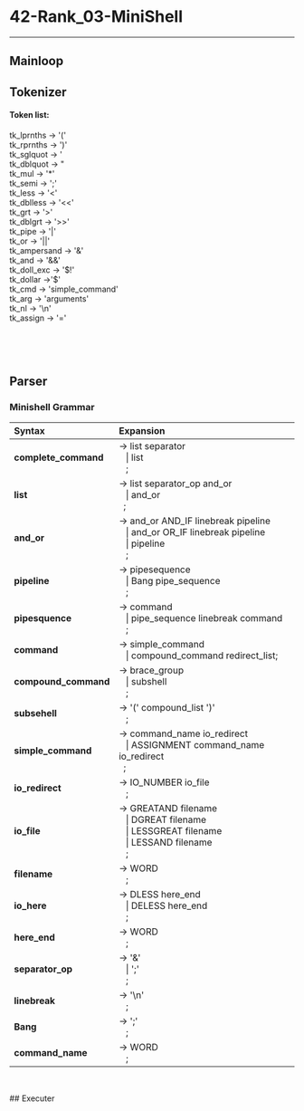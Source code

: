 # 42-Rank_03-MiniShell
---
## Mainloop
## Tokenizer
#### Token list:

tk_lprnths &rarr; '('  <br>
tk_rprnths &rarr; ')' <br>
tk_sglquot &rarr; ' <br>
tk_dblquot &rarr; " <br>
tk_mul &rarr; '*' <br>
tk_semi &rarr; ';' <br>
tk_less &rarr; '<' <br>
tk_dblless &rarr; '<<' <br>
tk_grt &rarr; '>' <br>
tk_dblgrt &rarr; '>>' <br>
tk_pipe &rarr; '|' <br>
tk_or &rarr; '||' <br>
tk_ampersand &rarr; '&' <br>
tk_and &rarr; '&&' <br>
tk_doll_exc &rarr; '\$\!' <br>
tk_dollar &rarr;'$' <br>
tk_cmd &rarr; 'simple_command' <br>
tk_arg &rarr; 'arguments' <br>
tk_nl &rarr; '\n' <br>
tk_assign &rarr; '='  <br>

<p>&nbsp;</p>
<p>&nbsp;</p>

## Parser
### Minishell Grammar
|**Syntax**  | **Expansion** |
| :--------------- | :--------------------------- |
**complete_command**| &rarr; list separator<br> &ensp; &#124; list <br> &ensp; ;
**list** | &rarr; list separator_op and_or <br> &ensp; &#124; and_or <br> &ensp;;
**and_or** | &rarr; and_or AND_IF linebreak pipeline <br> &ensp; &#124; and_or OR_IF linebreak pipeline <br> &ensp; &#124; pipeline <br> &ensp; ;
**pipeline** |  &rarr; pipesequence <br> &ensp; &#124; Bang pipe_sequence <br> &ensp; ;
**pipesquence** |  &rarr; command <br> &ensp; &#124; pipe_sequence linebreak command <br> &ensp; ;
**command** | &rarr; simple_command <br> &ensp; &#124; compound_command redirect_list;
**compound_command** | &rarr; brace_group <br> &ensp; &#124; subshell <br> &ensp; ;
**subsehell** | &rarr; '(' compound_list ')' <br> &ensp; ;
**simple_command** | &rarr; command_name io_redirect <br> &ensp; &#124; ASSIGNMENT command_name io_redirect <br> &ensp;;
**io_redirect** | &rarr; IO_NUMBER io_file <br> &ensp; ;
**io_file** | &rarr; GREATAND filename <br> &ensp; &#124; DGREAT filename <br> &ensp; &#124; LESSGREAT filename <br> &ensp; &#124; LESSAND filename <br> &ensp; ;
**filename** | &rarr; WORD <br> &ensp; ;
**io_here** | &rarr; DLESS here_end <br> &ensp; &#124; DELESS here_end <br> &ensp; ;
**here_end** | &rarr; WORD <br> &ensp; ;
**separator_op** | &rarr; '&' <br> &ensp; &#124; ';' <br> &ensp; ;
**linebreak** | &rarr; '\n' <br> &ensp; ;
**Bang** | &rarr; ';' <br> &ensp; ;
**command_name** | &rarr; WORD <br> &ensp; ;

<p>&nbsp;</p>
## Executer
